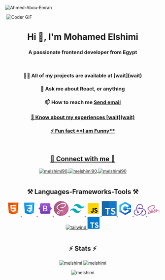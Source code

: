 <p align="left"> <img src="https://komarev.com/ghpvc/?username=melshimi&label=Profile%20views&color=0e75b6&style=flat" alt="Ahmed-Abou-Emran" /> </p>

<img src="https://github.com/mElshimi/melshimi/blob/main/img/header.gif?raw=true" alt="">
<img alt="Coder GIF" src="https://lh3.googleusercontent.com/pw/AP1GczPDQ1nWYFwQ_SrRrBeCK1MTfFvsQI0L_Xi9_saivn4Up-kK9chiXIktIXpSCOLiT6jeFM67y0m7TgUSE35eNKSNmUsuscTX5WBr7cg5hja0VDuYsSgbhqeirfU-SQnm-ktu1Xd2HBPBmjq-q-4SmAfz=w1620-h911-s-no-gm?authuser=0" />
<h1 align="center">Hi 👋, I'm Mohamed Elshimi</h1>
<h3 align="center">A passionate frontend developer from Egypt</h3>
<br>
<div align="center">
   <h3>👨‍💻 All of my projects are available at [wait](wait)</h3>
   <h3>💬 Ask me about React, or anything </h3>
   <h3>📫 How to reach me <a href="mailto:mohamed.elshemy90@gmail.com">Send email</h3>
   <h3>📄 Know about my experiences [wait](wait)</h3>
   <h3>⚡ Fun fact **I am Funny**</h3>
</div>
<br>
<div align="center">
<h2 >💬  Connect with me 💬</h2>
   <a href="https://linkedin.com/in/melshimi90" target="blank">
     <img align="center" src="https://raw.githubusercontent.com/rahuldkjain/github-profile-readme-generator/master/src/images/icons/Social/linked-in-alt.svg" alt="melshimi90" height="30" width="40" />
   </a>
   <a href="https://fb.com/melshimi90" target="blank">
     <img align="center" src="https://raw.githubusercontent.com/rahuldkjain/github-profile-readme-generator/master/src/images/icons/Social/facebook.svg" alt="melshimi90" height="30" width="40" />
   </a>
   <a href="https://instagram.com/melshimi90" target="blank">
     <img align="center" src="https://raw.githubusercontent.com/rahuldkjain/github-profile-readme-generator/master/src/images/icons/Social/instagram.svg" alt="melshimi90" height="30" width="40" />
   </a>
</div>
<br>
<div align="center">
    <h2>⚒️ Languages-Frameworks-Tools ⚒️</h2>
    <a href="https://www.w3schools.com/html/default.asp" target="_blank" rel="noreferrer"> 
      <img src="https://github.com/mElshimi/melshimi/blob/main/img/icons8-html-48.png?raw=true" alt="html" />
    </a> 
    <a href="https://www.w3schools.com/css/default.asp" target="_blank" rel="noreferrer"> 
     <img src="https://github.com/mElshimi/melshimi/blob/main/img/icons8-css-48.png?raw=true" alt="css" /> 
    </a> 
    <a href="https://getbootstrap.com/" target="_blank" rel="noreferrer"> 
     <img src="https://github.com/mElshimi/melshimi/blob/main/img/icons8-bootstrap-48.png?raw=true" alt="bootstrap" /> 
    </a>
    <a href="https://sass-lang.com/" target="_blank" rel="noreferrer"> 
     <img src="https://github.com/mElshimi/melshimi/blob/main/img/icons8-sass-48.png?raw=true" alt="sass" />
    </a>
    <a href="https://tailwindcss.com//" target="_blank" rel="noreferrer"> 
     <img src="https://github.com/mElshimi/melshimi/blob/main/img/icons8-tailwind-48.png?raw=true" alt="tailwind" />
    </a> 
    <a href="https://developer.mozilla.org/en-US/docs/Web/JavaScript" target="_blank" rel="noreferrer"> 
     <img src="https://github.com/mElshimi/melshimi/blob/main/img/icons8-javascript-48.png?raw=true" alt="javascript" width="48" height="48" />
    </a> 
    <a href="https://www.typescriptlang.org/" target="_blank" rel="noreferrer"> 
     <img src="https://github.com/mElshimi/melshimi/blob/main/img/icons8-typescript-48.png?raw=true" alt="typescript"/>
    </a>
    <a href="https://www.w3schools.com/cpp/default.asp" target="_blank" rel="noreferrer"> 
     <img src="https://github.com/mElshimi/melshimi/blob/main/img/icons8-c++-48.png?raw=true" alt="c++" />
    </a>
    <a href="https://redux.js.org" target="_blank" rel="noreferrer"> 
     <img src="https://raw.githubusercontent.com/devicons/devicon/master/icons/redux/redux-original.svg" alt="redux" width="40" height="40"/>
    </a>
    <a href="https://sass-lang.com" target="_blank" rel="noreferrer"> 
     <img src="https://raw.githubusercontent.com/devicons/devicon/master/icons/sass/sass-original.svg" alt="sass" width="40" height="40"/>
    </a>
    <a href="https://tailwindcss.com/" target="_blank" rel="noreferrer"> 
     <img src="https://www.vectorlogo.zone/logos/tailwindcss/tailwindcss-icon.svg" alt="tailwind" width="40" height="40"/>
    </a>
    <a href="https://www.typescriptlang.org/" target="_blank" rel="noreferrer"> 
     <img src="https://raw.githubusercontent.com/devicons/devicon/master/icons/typescript/typescript-original.svg" alt="typescript" width="40" height="40"/>
    </a>
</div>
<br>
<div align=center>
   <h2 >⚡ Stats ⚡</h2>
   <img width=390 src="https://github-readme-stats.vercel.app/api?username=melshimi&show_icons=true&locale=en&layout=compact&theme=tokyonight" alt="melshimi" />
   <img width=390 src="https://github-readme-streak-stats.herokuapp.com/?user=melshimi&&layout=compact&theme=tokyonight" alt="melshimi" /></p>
   <img width=325 src="https://github-readme-stats.vercel.app/api/top-langs?username=melshimi&show_icons=true&locale=en&layout=compact&theme=tokyonight" alt="melshimi" />
</div>
